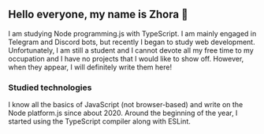 ## Hello everyone, my name is Zhora 👋

I am studying Node programming.js with TypeScript. I am mainly engaged in Telegram and Discord bots, but recently I began to study web development. Unfortunately, I am still a student and I cannot devote all my free time to my occupation and I have no projects that I would like to show off. However, when they appear, I will definitely write them here!

### Studied technologies
I know all the basics of JavaScript (not browser-based) and write on the Node platform.js since about 2020. Around the beginning of the year, I started using the TypeScript compiler along with ESLint.

<!--
**DarkVessel/DarkVessel** is a ✨ _special_ ✨ repository because its `README.md` (this file) appears on your GitHub profile.

Here are some ideas to get you started:

- 🔭 I’m currently working on ...
- 🌱 I’m currently learning ...
- 👯 I’m looking to collaborate on ...
- 🤔 I’m looking for help with ...
- 💬 Ask me about ...
- 📫 How to reach me: ...
- 😄 Pronouns: ...
- ⚡ Fun fact: ...
-->
